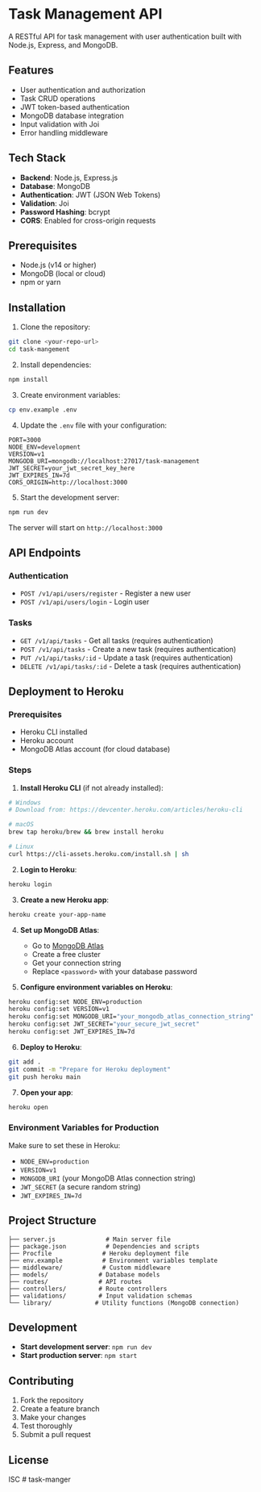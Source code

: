 # Task Management API

A RESTful API for task management with user authentication built with Node.js, Express, and MongoDB.

## Features

- User authentication and authorization
- Task CRUD operations
- JWT token-based authentication
- MongoDB database integration
- Input validation with Joi
- Error handling middleware

## Tech Stack

- **Backend**: Node.js, Express.js
- **Database**: MongoDB
- **Authentication**: JWT (JSON Web Tokens)
- **Validation**: Joi
- **Password Hashing**: bcrypt
- **CORS**: Enabled for cross-origin requests

## Prerequisites

- Node.js (v14 or higher)
- MongoDB (local or cloud)
- npm or yarn

## Installation

1. Clone the repository:
```bash
git clone <your-repo-url>
cd task-mangement
```

2. Install dependencies:
```bash
npm install
```

3. Create environment variables:
```bash
cp env.example .env
```

4. Update the `.env` file with your configuration:
```env
PORT=3000
NODE_ENV=development
VERSION=v1
MONGODB_URI=mongodb://localhost:27017/task-management
JWT_SECRET=your_jwt_secret_key_here
JWT_EXPIRES_IN=7d
CORS_ORIGIN=http://localhost:3000
```

5. Start the development server:
```bash
npm run dev
```

The server will start on `http://localhost:3000`

## API Endpoints

### Authentication
- `POST /v1/api/users/register` - Register a new user
- `POST /v1/api/users/login` - Login user

### Tasks
- `GET /v1/api/tasks` - Get all tasks (requires authentication)
- `POST /v1/api/tasks` - Create a new task (requires authentication)
- `PUT /v1/api/tasks/:id` - Update a task (requires authentication)
- `DELETE /v1/api/tasks/:id` - Delete a task (requires authentication)

## Deployment to Heroku

### Prerequisites
- Heroku CLI installed
- Heroku account
- MongoDB Atlas account (for cloud database)

### Steps

1. **Install Heroku CLI** (if not already installed):
```bash
# Windows
# Download from: https://devcenter.heroku.com/articles/heroku-cli

# macOS
brew tap heroku/brew && brew install heroku

# Linux
curl https://cli-assets.heroku.com/install.sh | sh
```

2. **Login to Heroku**:
```bash
heroku login
```

3. **Create a new Heroku app**:
```bash
heroku create your-app-name
```

4. **Set up MongoDB Atlas**:
   - Go to [MongoDB Atlas](https://www.mongodb.com/atlas)
   - Create a free cluster
   - Get your connection string
   - Replace `<password>` with your database password

5. **Configure environment variables on Heroku**:
```bash
heroku config:set NODE_ENV=production
heroku config:set VERSION=v1
heroku config:set MONGODB_URI="your_mongodb_atlas_connection_string"
heroku config:set JWT_SECRET="your_secure_jwt_secret"
heroku config:set JWT_EXPIRES_IN=7d
```

6. **Deploy to Heroku**:
```bash
git add .
git commit -m "Prepare for Heroku deployment"
git push heroku main
```

7. **Open your app**:
```bash
heroku open
```

### Environment Variables for Production

Make sure to set these in Heroku:
- `NODE_ENV=production`
- `VERSION=v1`
- `MONGODB_URI` (your MongoDB Atlas connection string)
- `JWT_SECRET` (a secure random string)
- `JWT_EXPIRES_IN=7d`

## Project Structure

```
├── server.js              # Main server file
├── package.json           # Dependencies and scripts
├── Procfile              # Heroku deployment file
├── env.example           # Environment variables template
├── middleware/           # Custom middleware
├── models/              # Database models
├── routes/              # API routes
├── controllers/         # Route controllers
├── validations/         # Input validation schemas
└── library/            # Utility functions (MongoDB connection)
```

## Development

- **Start development server**: `npm run dev`
- **Start production server**: `npm start`

## Contributing

1. Fork the repository
2. Create a feature branch
3. Make your changes
4. Test thoroughly
5. Submit a pull request

## License

ISC #   t a s k - m a n g e r  
 